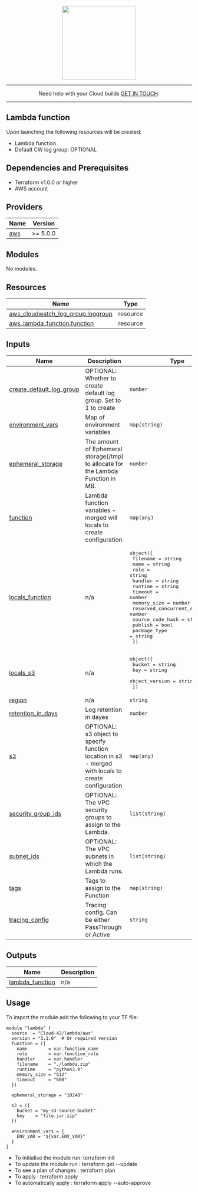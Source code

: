 <p align="center">
  <a href="https://www.cloud42.io/" target="_blank" rel="Homepage">
  <img width="200" height="200" src="https://www.cloud42.io/wp-content/uploads/2020/01/transparent_small.png">
  </a>
</p>

---
<p align="center">Need help with your Cloud builds <a href="https://www.cloud42.io/contact/" target="_blank" rel="ContactUS"> GET IN TOUCH</a>.</p>

---
## Lambda function 

Upon launching the following resources will be created:

 * Lambda function
 * Default CW log group: OPTIONAL 

## Dependencies and Prerequisites
 * Terraform v1.0.0 or higher
 * AWS account

## Providers

| Name | Version |
|------|---------|
| <a name="provider_aws"></a> [aws](#provider\_aws) | >= 5.0.0 |

## Modules

No modules.

## Resources

| Name | Type |
|------|------|
| [aws_cloudwatch_log_group.loggroup](https://registry.terraform.io/providers/hashicorp/aws/latest/docs/resources/cloudwatch_log_group) | resource |
| [aws_lambda_function.function](https://registry.terraform.io/providers/hashicorp/aws/latest/docs/resources/lambda_function) | resource |

## Inputs

| Name | Description | Type | Default | Required |
|------|-------------|------|---------|:--------:|
| <a name="input_create_default_log_group"></a> [create\_default\_log\_group](#input\_create\_default\_log\_group) | OPTIONAL: Whether to create default log group. Set to 1 to create | `number` | `1` | no |
| <a name="input_environment_vars"></a> [environment\_vars](#input\_environment\_vars) | Map of environment variables | `map(string)` | `null` | no |
| <a name="input_ephemeral_storage"></a> [ephemeral\_storage](#input\_ephemeral\_storage) | The amount of Ephemeral storage(/tmp) to allocate for the Lambda Function in MB. | `number` | `"512"` | no |
| <a name="input_function"></a> [function](#input\_function) | Lambda function variables - merged will locals to create configuration | `map(any)` | `null` | no |
| <a name="input_locals_function"></a> [locals\_function](#input\_locals\_function) | n/a | <pre>object({<br>    filename                       = string<br>    name                           = string<br>    role                           = string<br>    handler                        = string<br>    runtime                        = string<br>    timeout                        = number<br>    memory_size                    = number<br>    reserved_concurrent_executions = number<br>    source_code_hash               = string<br>    publish                        = bool<br>    package_type                   = string<br>  })</pre> | <pre>{<br>  "filename": null,<br>  "handler": null,<br>  "memory_size": 128,<br>  "name": null,<br>  "package_type": "Zip",<br>  "publish": true,<br>  "reserved_concurrent_executions": -1,<br>  "role": null,<br>  "runtime": "java11",<br>  "source_code_hash": null,<br>  "timeout": 60<br>}</pre> | no |
| <a name="input_locals_s3"></a> [locals\_s3](#input\_locals\_s3) | n/a | <pre>object({<br>    bucket         = string<br>    key            = string<br>    object_version = string<br>  })</pre> | <pre>{<br>  "bucket": null,<br>  "key": null,<br>  "object_version": null<br>}</pre> | no |
| <a name="input_region"></a> [region](#input\_region) | n/a | `string` | `"eu-west-1"` | no |
| <a name="input_retention_in_days"></a> [retention\_in\_days](#input\_retention\_in\_days) | Log retention in dayes | `number` | `7` | no |
| <a name="input_s3"></a> [s3](#input\_s3) | OPTIONAL: s3 object to specify function location in s3 - merged with locals to create configuration | `map(any)` | `null` | no |
| <a name="input_security_group_ids"></a> [security\_group\_ids](#input\_security\_group\_ids) | OPTIONAL: The VPC security groups to assign to the Lambda. | `list(string)` | `[]` | no |
| <a name="input_subnet_ids"></a> [subnet\_ids](#input\_subnet\_ids) | OPTIONAL: The VPC subnets in which the Lambda runs. | `list(string)` | `[]` | no |
| <a name="input_tags"></a> [tags](#input\_tags) | Tags to assign to the Function | `map(string)` | `{}` | no |
| <a name="input_tracing_config"></a> [tracing\_config](#input\_tracing\_config) | Tracing config. Can be either PassThrough or Active | `string` | `"Active"` | no |

## Outputs

| Name | Description |
|------|-------------|
| <a name="output_lambda_function"></a> [lambda\_function](#output\_lambda\_function) | n/a |

## Usage

To import the module add the following to your TF file:
```
module "lambda" {
  source  = "Cloud-42/lambda/aws"
  version = "3.1.0"  # Or required version
  function = ({
    name        = var.function_name
    role        = var.function_role
    handler     = var.handler
    filename    = "./lambda.zip"
    runtime     = "python3.9"
    memory_size = "512"
    timeout     = "600"
  })

  ephemeral_storage = "10240"

  s3 = ({
    bucket = "my-s3-source-bucket"
    key    = "file.jar.zip"
  })

  environment_vars = {
    ENV_VAR = "${var.ENV_VAR}"
  }
}
```
* To initialise the module run: terraform init
* To update the module run    : terraform get --update
* To see a plan of changes    : terraform plan
* To apply                    : terraform apply 
* To automatically apply      : terraform apply --auto-approve

